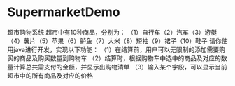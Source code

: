 # SupermarketDemo
超市购物系统
超市中有10种商品，分别为：
（1）自行车（2）汽车（3）游艇（4）薯片（5）苹果（6）鲈鱼（7）大米（8）短袖（9）裙子（10）鞋子
请你使用java进行开发，实现以下功能：
（1）在结算前，用户可以无限制的添加需要购买的商品及购买数量到购物车
（2）结算时，根据购物车中选中的商品及对应的数量计算总共需支付的金额，并显示出购物清单
（3）输入某个字段，可以显示当前超市中的所有商品及对应的价格
